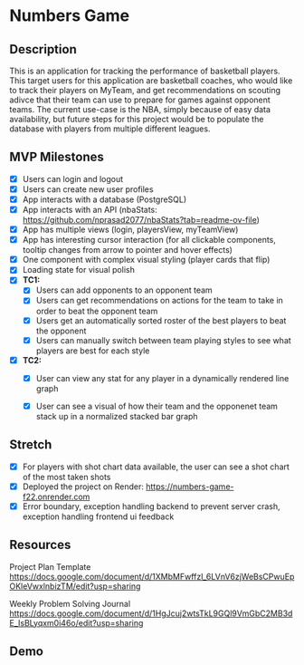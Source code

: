 # Numbers Game

## Description

This is an application for tracking the performance of basketball players. This target users for this application are basketball coaches, who 
would like to track their players on MyTeam, and get recommendations on scouting adivce that their team can use to prepare for games against 
opponent teams. The current use-case is the NBA, simply because of easy data availability, but future steps for this project would be to 
populate the database with players from multiple different leagues.

## MVP Milestones

- [x] Users can login and logout
- [x] Users can create new user profiles
- [x] App interacts with a database (PostgreSQL)
- [x] App interacts with an API (nbaStats: https://github.com/nprasad2077/nbaStats?tab=readme-ov-file)
- [x] App has multiple views (login, playersView, myTeamView)
- [x] App has interesting cursor interaction (for all clickable components, tooltip changes from arrow to pointer and hover effects)
- [x] One component with complex visual styling (player cards that flip)
- [x] Loading state for visual polish
- [x] **TC1:**
  - [x] Users can add opponents to an opponent team
  - [x] Users can get recommendations on actions for the team to take in order to beat the opponent team
  - [x] Users get an automatically sorted roster of the best players to beat the opponent
  - [x] Users can manually switch between team playing styles to see what players are best for each style

- [x] **TC2:**
  - [x] User can view any stat for any player in a dynamically rendered line graph
  - [x] User can see a visual of how their team and the opponenet team stack up in a normalized stacked bar graph


## Stretch
- [x] For players with shot chart data available, the user can see a shot chart of the most taken shots
- [x] Deployed the project on Render: https://numbers-game-f22.onrender.com
- [x] Error boundary, exception handling backend to prevent server crash, exception handling frontend ui feedback

## Resources
Project Plan Template
https://docs.google.com/document/d/1XMbMFwffzl_6LVnV6zjWeBsCPwuEpOKleVwxlnbizTM/edit?usp=sharing

Weekly Problem Solving Journal
https://docs.google.com/document/d/1HgJcuj2wtsTkL9GQl9VmGbC2MB3dE_IsBLyqxm0i46o/edit?usp=sharing

## Demo
